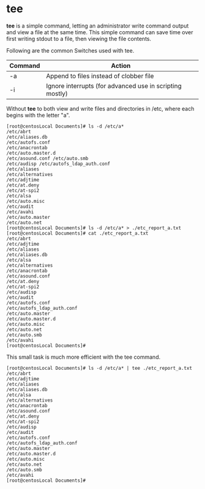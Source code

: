 # tee

**tee** is a simple command, letting an administrator write command output and view a file
at the same time. This simple command can save time over first writing stdout to a file,
then viewing the file contents.

Following are the common Switches used with tee.

| Command | Action |
|-----|--------|
| -a| Append to files instead of clobber file |
| -i | Ignore interrupts (for advanced use in scripting mostly) |

Without **tee** to both view and write files and directories in /etc, where each begins with the letter "a".

```
[root@centosLocal Documents]# ls -d /etc/a*
/etc/abrt
/etc/aliases.db
/etc/autofs.conf
/etc/anacrontab
/etc/auto.master.d
/etc/asound.conf /etc/auto.smb
/etc/audisp /etc/autofs_ldap_auth.conf
/etc/aliases
/etc/alternatives
/etc/adjtime
/etc/at.deny
/etc/at-spi2
/etc/alsa
/etc/auto.misc
/etc/audit
/etc/avahi
/etc/auto.master
/etc/auto.net
[root@centosLocal Documents]# ls -d /etc/a* > ./etc_report_a.txt
[root@centosLocal Documents]# cat ./etc_report_a.txt
/etc/abrt
/etc/adjtime
/etc/aliases
/etc/aliases.db
/etc/alsa
/etc/alternatives
/etc/anacrontab
/etc/asound.conf
/etc/at.deny
/etc/at-spi2
/etc/audisp
/etc/audit
/etc/autofs.conf
/etc/autofs_ldap_auth.conf
/etc/auto.master
/etc/auto.master.d
/etc/auto.misc
/etc/auto.net
/etc/auto.smb
/etc/avahi
[root@centosLocal Documents]#
```

This small task is much more efficient with the tee command.

```
[root@centosLocal Documents]# ls -d /etc/a* | tee ./etc_report_a.txt
/etc/abrt
/etc/adjtime
/etc/aliases
/etc/aliases.db
/etc/alsa
/etc/alternatives
/etc/anacrontab
/etc/asound.conf
/etc/at.deny
/etc/at-spi2
/etc/audisp
/etc/audit
/etc/autofs.conf
/etc/autofs_ldap_auth.conf
/etc/auto.master
/etc/auto.master.d
/etc/auto.misc
/etc/auto.net
/etc/auto.smb
/etc/avahi
[root@centosLocal Documents]#
```
